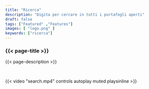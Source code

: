 ```yaml
---
title: "Ricerca"
description: "Digita per cercare in tutti i portafogli aperti"
draft: false
tags: ["Featured" ,"Features"]
images: [ "logo.png" ]
keywords: ["ricerca"]
---
```






### {{< page-title >}} 
{{< page-description >}} 

<br>



{{< video "search.mp4" controls  autoplay muted playsinline >}}